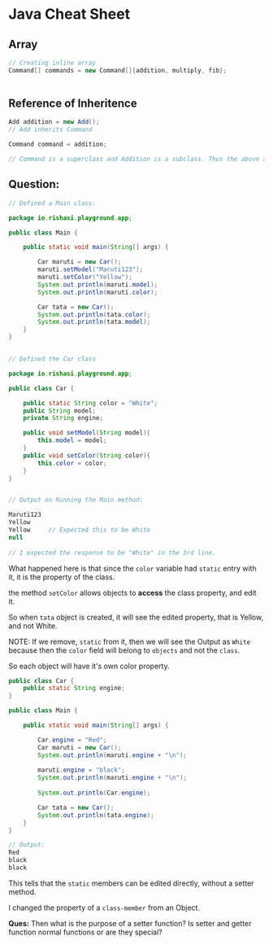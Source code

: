 # Java Cheat Sheet

## Array

```java
// Creating inline array
Command[] commands = new Command[]{addition, multiply, fib};  
  
```

## Reference of Inheritence

```java
Add addition = new Add();
// Add inherits Command

Command command = addition;

// Command is a superclass and Addition is a subclass. Thus the above assignment is valid, but the other way around is not.
```

## Question:

```java
// Defined a Main class:

package io.rishasi.playground.app;

public class Main {

    public static void main(String[] args) {

        Car maruti = new Car();
        maruti.setModel("Maruti123");
        maruti.setColor("Yellow");
        System.out.println(maruti.model);
        System.out.println(maruti.color);

        Car tata = new Car();
        System.out.println(tata.color);
        System.out.println(tata.model);
    }
}


// Defined the Car class

package io.rishasi.playground.app;

public class Car {

    public static String color = "White";
    public String model;
    private String engine;

    public void setModel(String model){
        this.model = model;
    }
    public void setColor(String color){
        this.color = color;
    }
}


// Output on Running the Main method:

Maruti123
Yellow
Yellow     // Expected this to be White
null
  
// I expected the response to be "White" in the 3rd line. 
```

What happened here is that since the ```color``` variable had ```static``` entry with it, it is the property of the class.

the method ```setColor``` allows objects to <b>access</b> the class property, and edit it.

So when ```tata``` object is created, it will see the edited property, that is Yellow, and not White.

NOTE: If we remove, `static` from it, then we will see the Output as `White` because then the `color` field will belong to `objects` and not the `class`.

So each object will have it's own color property.



```java
public class Car {
    public static String engine;
}

public class Main {

    public static void main(String[] args) {

        Car.engine = "Red";
        Car maruti = new Car();
        System.out.println(maruti.engine + "\n");
      
        maruti.engine = "black";
        System.out.println(maruti.engine + "\n");
      
        System.out.println(Car.engine);

        Car tata = new Car();
        System.out.println(tata.engine);
    }
}

// Output:
Red
black
black


```

This tells that the `static` members can be edited directly, without a setter method.

I changed the property of a `class-member` from an Object.

<b> Ques:</b> Then what is the purpose of a setter function? Is setter and getter function normal functions or are they special?
